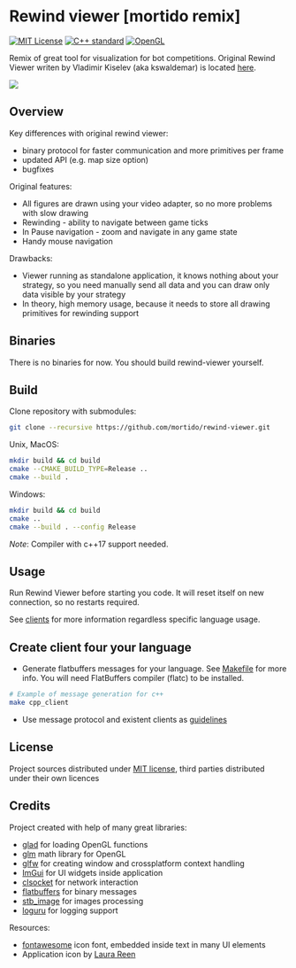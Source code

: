 # Rewind viewer [mortido remix]

[![MIT License](https://img.shields.io/github/license/mortido/rewind-viewer.svg?style=flat-square)](./LICENSE)
[![C++ standard](https://img.shields.io/badge/C++-17-blue.svg?style=flat-square)](https://isocpp.org/)
[![OpenGL](https://img.shields.io/badge/OpenGL-3.3-green.svg?style=flat-square)](https://www.khronos.org/opengl/)

[//]: # ([![Build status]&#40;https://travis-ci.org/mortido/rewind-viewer.svg?branch=develop&#41;]&#40;https://travis-ci.org/mortido/rewind-viewer&#41;)
[//]: # ([![Linux]&#40;https://github.com/mortido/rewind-viewer/workflows/Linux/badge.svg&#41;]&#40;https://github.com/kswaldemar/rewind-viewer/actions?query=workflow%3ALinux&#41;)
[//]: # ([![Windows]&#40;https://github.com/mortido/rewind-viewer/workflows/Windows/badge.svg&#41;]&#40;https://github.com/kswaldemar/rewind-viewer/actions?query=workflow%3AWindows&#41;)
[//]: # ([![GitHub Releases]&#40;https://img.shields.io/github/release/mortido/rewind-viewer.svg?style=flat-square&#41;]&#40;https://github.com/kswaldemar/rewind-viewer/releases&#41;)

Remix of great tool for visualization for bot competitions.
Original Rewind Viewer writen by Vladimir Kiselev (aka kswaldemar) is located [here](https://github.com/kswaldemar/rewind-viewer).

![](https://user-images.githubusercontent.com/10009947/101282773-06be3080-37e8-11eb-9edd-47e30e58e2a0.png)

## Overview

Key differences with original rewind viewer:
 - binary protocol for faster communication and more primitives per frame
 - updated API (e.g. map size option)
 - bugfixes

Original features:
 - All figures are drawn using your video adapter, so no more problems with slow drawing
 - Rewinding - ability to navigate between game ticks
 - In Pause navigation - zoom and navigate in any game state
 - Handy mouse navigation

Drawbacks:
 - Viewer running as standalone application, it knows nothing about your strategy, so you need manually 
send all data and you can draw only data visible by your strategy
 - In theory, high memory usage, because it needs to store all drawing primitives for rewinding support


## Binaries

There is no binaries for now. You should build rewind-viewer yourself.

[//]: # (It is required to have x86 C++ Redistributable for Visual Studio 2015 installed to run prebuild windows binaries.)


## Build

Clone repository with submodules:
```bash
git clone --recursive https://github.com/mortido/rewind-viewer.git
```

Unix, MacOS:
```bash
mkdir build && cd build
cmake --CMAKE_BUILD_TYPE=Release ..
cmake --build .
```
Windows:
```bash
mkdir build && cd build
cmake ..
cmake --build . --config Release
```
*Note*: Compiler with c++17 support needed. 

## Usage

Run Rewind Viewer before starting you code. It will reset itself on new connection, so no restarts required.

See [clients](https://github.com/mortido/rewind-viewer/tree/develop/clients) for more information regardless specific language usage.

## Create client four your language

 - Generate flatbuffers messages for your language. See [Makefile](https://github.com/mortido/rewind-viewer/blob/develop/Makefile) for more info. You will need FlatBuffers compiler (flatc) to be installed.
```bash
# Example of message generation for c++
make cpp_client
```
 - Use message protocol and existent clients as [guidelines](https://github.com/mortido/rewind-viewer/tree/develop/clients)

## License
Project sources distributed under [MIT license](https://github.com/mortido/rewind-viewer/blob/develop/LICENSE), third parties distributed under their own licences

## Credits
Project created with help of many great libraries:
 - [glad](https://github.com/Dav1dde/glad) for loading OpenGL functions
 - [glm](https://glm.g-truc.net/0.9.8/index.html) math library for OpenGL
 - [glfw](http://www.glfw.org/) for creating window and crossplatform context handling
 - [ImGui](https://github.com/ocornut/imgui) for UI widgets inside application
 - [clsocket](https://github.com/DFHack/clsocket) for network interaction
 - [flatbuffers](https://github.com/google/flatbuffers) for binary messages
 - [stb_image](https://github.com/nothings/stb) for images processing
 - [loguru](https://github.com/emilk/loguru) for logging support

Resources: 
 - [fontawesome](http://fontawesome.io/) icon font, embedded inside text in many UI elements
 - Application icon by [Laura Reen](https://www.iconfinder.com/laurareen)  
 
